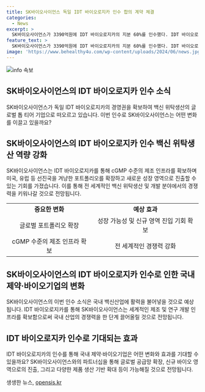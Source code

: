 ```yaml
---
title: SK바이오사이언스 독일 IDT 바이오로지카 인수 합의 계약 체결
categories:
  - News
excerpt: >
  SK바이오사이언스가 3390억원에 IDT 바이오로지카의 지분 60%를 인수했다. IDT 바이오로지카는 독일과 미국에서 사업을 운영하며, 10개 이상의 핵심 의약품 규제기관으로부터 인정을 받았다. 이를 통해 SK바이오사이언스가 cGMP 수준의 제조 인프라를 확보하고, 새로운 성장 영역으로의 진출을 모색하며 전략적 파트너십을 강화하고자 한다. 또한, 이번 인수는 백신 생산 및 글로벌 공급망 확장을 통한 성장가능성을 높이는 계기로 주목받고 있다.
feature_text: >
  SK바이오사이언스가 3390억원에 IDT 바이오로지카의 지분 60%를 인수했다. IDT 바이오로지카는 독일과 미국에서 사업을 운영하며, 10개 이상의 핵심 의약품 규제기관으로부터 인정을 받았다. 이를 통해 SK바이오사이언스가 cGMP 수준의 제조 인프라를 확보하고, 새로운 성장 영역으로의 진출을 모색하며 전략적 파트너십을 강화하고자 한다. 또한, 이번 인수는 백신 생산 및 글로벌 공급망 확장을 통한 성장가능성을 높이는 계기로 주목받고 있다.
image: 'https://www.behealthy4u.com/wp-content/uploads/2024/06/news.jpg'
---
```


<p><img src="https://www.behealthy4u.com/wp-content/uploads/2024/06/news.jpg" alt="info 속보" /></p>

<h2 data-ke-size="size26">SK바이오사이언스의 IDT 바이오로지카 인수 소식</h2>

<p data-ke-size="size16">SK바이오사이언스가 독일 IDT 바이오로지카의 경영권을 확보하여 백신 위탁생산의 글로벌 톱 티어 기업으로 떠오르고 있습니다. 이번 인수로 SK바이오사이언스는 어떤 변화를 이끌고 있을까요?</p>

<h2 data-ke-size="size26">SK바이오사이언스의 IDT 바이오로지카 인수 백신 위탁생산 역량 강화</h2>

<p data-ke-size="size16">SK바이오사이언스는 IDT 바이오로지카를 통해 cGMP 수준의 제조 인프라를 확보하며 미국, 유럽 등 선진국을 겨냥한 포트폴리오를 확장하고 새로운 성장 영역으로 진출할 수 있는 기회를 가졌습니다. 이를 통해 전 세계적인 백신 위탁생산 및 개발 분야에서의 경쟁력을 키워나갈 것으로 전망됩니다.</p>

<table>
  <tr>
    <td style="text-align: center; height: 17px;"><b>중요한 변화</b></td>
    <td style="text-align: center; height: 17px;"><b>예상 효과</b></td>
  </tr>
  <tr>
    <td style="text-align: center; height: 17px;">글로벌 포트폴리오 확장</td>
    <td style="text-align: center; height: 17px;">성장 가능성 및 신규 영역 진입 기회 확보</td>
  </tr>
  <tr>
    <td style="text-align: center; height: 17px;">cGMP 수준의 제조 인프라 확보</td>
    <td style="text-align: center; height: 17px;">전 세계적인 경쟁력 강화</td>
  </tr>
</table>

<h2 data-ke-size="size26">SK바이오사이언스의 IDT 바이오로지카 인수로 인한 국내 제약‧바이오기업의 변화</h2>

<p data-ke-size="size16">SK바이오사이언스의 이번 인수 소식은 국내 백신산업에 활력을 불어넣을 것으로 예상됩니다. IDT 바이오로지카를 통해 SK바이오사이언스는 세계적인 제조 및 연구 개발 인프라를 확보함으로써 국내 산업의 경쟁력을 한 단계 끌어올릴 것으로 전망됩니다.</p>

<h2 data-ke-size="size26">IDT 바이오로지카 인수로 기대되는 효과</h2>

<p data-ke-size="size16">IDT 바이오로지카의 인수를 통해 국내 제약‧바이오기업은 어떤 변화와 효과를 기대할 수 있을까요? SK바이오사이언스와의 파트너십을 통해 글로벌 공급망 확장, 신규 바이오 영역으로의 진출, 그리고 다양한 제품 생산 기반 확대 등이 가능해질 것으로 전망됩니다.</p>
생생한 뉴스, <a href="https://opensis.kr" rel="dofollow">opensis.kr</a>


